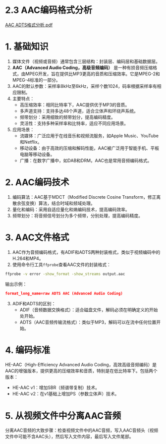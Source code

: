 # 2.3 AAC编码格式分析

[AAC ADTS格式分析.pdf](../PDF/AAC%20ADTS格式分析.pdf)

# 1. 基础知识

1. 媒体文件（视频或音频）通常包含三层结构：封装层、编码层和基础数据层。
2. **AAC（Advanced Audio Coding，高级音频编码）** 是一种有损音频压缩格式，由MPEG开发，旨在提供比MP3更高的音质和压缩效率。它是MPEG-2和MPEG-4标准的一部分。
3. AAC的默认参数：采样率8kHz至6kHz，采样个数1024，码率根据采样率有相应限制。
4. 主要特点：
   - 高压缩效率：相同比特率下，AAC提供优于MP3的音质。
   - 多声道支持：支持多达48个声道，适合立体声和环绕声系统。
   - 频带划分：采用细致的频带划分，提高编码精度。
   - 灵活性：支持多种采样率和比特率，适应不同应用场景。
5. 应用场景：
   - 流媒体：广泛应用于在线音乐和视频流服务，如Apple Music、YouTube和Netflix。
   - 移动设备：由于高效的压缩和解码性能，AAC被广泛用于智能手机、平板电脑等移动设备。
   - 广播：在数字广播中，如DAB和DRM，AAC也是常用音频编码格式。

# 2. AAC编码技术

1. 编码算法：AAC基于MDCT（Modified Discrete Cosine Transform，修正离散余弦变换）算法，结合时域和频域处理。
2. 量化和编码：采用自适应量化和熵编码技术，提高编码效率。
3. 频带划分：将音频信号划分为多个频带，分别处理，提高编码精度。

# 3. AAC文件格式

1. AAC作为音频编码格式，有ADIF和ADTS两种封装格式，类似于视频编码中的H.264和MP4。
2. 使用命令行工具`ffprobe`查看AAC文件的封装格式：

```bash
ffprobe -v error -show_format -show_streams output.aac
```

输出示例：

```json
format_long_name=raw ADTS AAC (Advanced Audio Coding)
```

3. ADIF和ADTS的区别：
   - ADIF（音频数据交换格式）：适合磁盘文件，解码必须在明确定义的开始处开始。
   - ADTS（AAC音频传输流格式）：类似于MP3，解码可以在流中任何位置开始。

# 4. 编码标准

HE-AAC（High-Efficiency Advanced Audio Coding，高效高级音频编码）是AAC的增强版本，提供更高的压缩效率和音质，特别是在低比特率下。包括两个版本：
- HE-AAC v1：增加SBR（频谱带复制）技术。
- HE-AAC v2：在v1基础上增加PS（参数立体声）技术。

# 5. 从视频文件中分离AAC音频

分离AAC音频的大致步骤：检查视频文件中的AAC音频，写入AAC音频头（视频文件中可能不含AAC头），然后写入文件内容，最后写入文件尾部。
